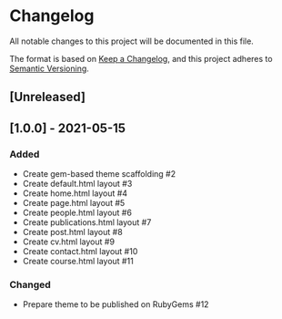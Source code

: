 # Changelog

All notable changes to this project will be documented in this file.

The format is based on [Keep a Changelog](https://keepachangelog.com/en/1.0.0/),
and this project adheres to [Semantic Versioning](https://semver.org/spec/v2.0.0.html).

## [Unreleased]

## [1.0.0] - 2021-05-15

### Added

- Create gem-based theme scaffolding #2
- Create default.html layout #3
- Create home.html layout #4
- Create page.html layout #5
- Create people.html layout #6
- Create publications.html layout #7
- Create post.html layout #8
- Create cv.html layout #9
- Create contact.html layout #10
- Create course.html layout #11

### Changed

- Prepare theme to be published on RubyGems #12
